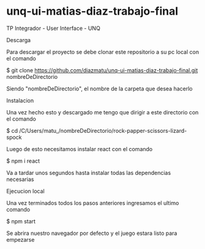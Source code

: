 # unq-ui-matias-diaz-trabajo-final
TP Integrador - User Interface - UNQ

Descarga

Para descargar el proyecto se debe clonar este repositorio a su pc local con el comando

$ git clone https://github.com/diazmatu/unq-ui-matias-diaz-trabajo-final.git nombreDeDirectorio

Siendo "nombreDeDirectorio", el nombre de la carpeta que desea hacerlo

Instalacion

Una vez hecho esto y descargado me tengo que dirigir a este directorio con el comando

$ cd /C/Users/matu_/nombreDeDirectorio/rock-papper-scissors-lizard-spock

Luego de esto necesitamos instalar react con el comando

$ npm i react

Va a tardar unos segundos hasta instalar todas las dependencias necesarias

Ejecucion local

Una vez terminados todos los pasos anteriores ingresamos el ultimo comando

$ npm start

Se abrira nuestro navegador por defecto y el juego estara listo para empezarse
